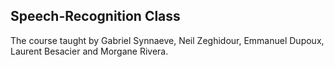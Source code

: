 ## Speech-Recognition Class
The course taught by Gabriel Synnaeve, Neil Zeghidour, Emmanuel Dupoux, Laurent Besacier and Morgane Rivera.




